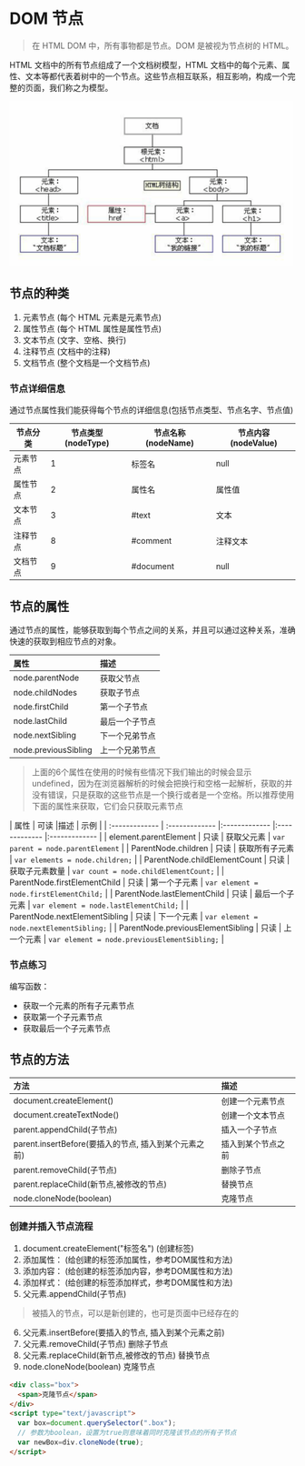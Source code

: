 # DOM 节点
>在 HTML DOM 中，所有事物都是节点。DOM 是被视为节点树的 HTML。

HTML 文档中的所有节点组成了一个文档树模型，HTML 文档中的每个元素、属性、文本等都代表着树中的一个节点。这些节点相互联系，相互影响，构成一个完整的页面，我们称之为模型。

<img src="/img/javascript/document-tree.png" style="max-width:500px"/>

## 节点的种类
1. 元素节点 (每个 HTML 元素是元素节点)       
2. 属性节点    (每个 HTML 属性是属性节点)
3. 文本节点   (文字、空格、换行)
4. 注释节点   (文档中的注释)
5. 文档节点   (整个文档是一个文档节点)

### 节点详细信息
通过节点属性我们能获得每个节点的详细信息(包括节点类型、节点名字、节点值)

|节点分类|节点类型(nodeType)|节点名称(nodeName)|节点内容(nodeValue)|
|----   |----   |----    |----   |
|元素节点| 1     |标签名    |null  |
|属性节点| 2     |属性名   | 属性值|
|文本节点| 3     | #text  |  文本  |
|注释节点| 8     |#comment |注释文本  |
|文档节点| 9     |  #document| null  |

## 节点的属性
通过节点的属性，能够获取到每个节点之间的关系，并且可以通过这种关系，准确快速的获取到相应节点的对象。

| 属性 | 描述    |
| :------------- | :------------- |
| node.parentNode    | 获取父节点 |
| node.childNodes    | 获取子节点|
| node.firstChild    | 第一个子节点|
| node.lastChild     | 最后一个子节点|
| node.nextSibling     | 下一个兄弟节点|
| node.previousSibling | 上一个兄弟节点|

> 上面的6个属性在使用的时候有些情况下我们输出的时候会显示undefined，因为在浏览器解析的时候会把换行和空格一起解析，获取的并没有错误，只是获取的这些节点是一个换行或者是一个空格。所以推荐使用下面的属性来获取，它们会只获取元素节点

| 属性 | 可读 |描述    |  示例 |
| :------------- | :------------- |:------------- |:------------- |:------------- |
| element.parentElement           | 只读 | 获取父元素    | `var parent = node.parentElement` |
| ParentNode.children             | 只读 | 获取所有子元素  | `var elements = node.children;` |
| ParentNode.childElementCount    | 只读 | 获取子元素数量 | `var count = node.childElementCount;` |
| ParentNode.firstElementChild    | 只读 | 第一个子元素 | `var element = node.firstElementChild;`  |
| ParentNode.lastElementChild     | 只读 | 最后一个子元素 | `var element = node.lastElementChild;`  |
| ParentNode.nextElementSibling   | 只读 | 下一个元素 |  `var element = node.nextElementSibling;`  |
| ParentNode.previousElementSibling  | 只读 | 上一个元素 | `var element = node.previousElementSibling;`  |


### 节点练习
编写函数：
* 获取一个元素的所有子元素节点         
* 获取第一个子元素节点         
* 获取最后一个子元素节点   




## 节点的方法

| 方法 | 描述     |
| :------------- | :------------- |
| document.createElement() | 创建一个元素节点 |
| document.createTextNode() | 创建一个文本节点 |
| parent.appendChild(子节点) | 插入一个子节点 |
| parent.insertBefore(要插入的节点, 插入到某个元素之前) | 插入到某个节点之前 |
| parent.removeChild(子节点)              | 删除子节点 |
| parent.replaceChild(新节点,被修改的节点)  | 替换节点 |
| node.cloneNode(boolean)                | 克隆节点 |

### 创建并插入节点流程
1. document.createElement("标签名")    (创建标签)
2. 添加属性： (给创建的标签添加属性，参考DOM属性和方法)
3. 添加内容： (给创建的标签添加内容，参考DOM属性和方法)
4. 添加样式： (给创建的标签添加样式，参考DOM属性和方法)
5. 父元素.appendChild(子节点)
> 被插入的节点，可以是新创建的，也可是页面中已经存在的  

6. 父元素.insertBefore(要插入的节点, 插入到某个元素之前)
1. 父元素.removeChild(子节点)      删除子节点
2. 父元素.replaceChild(新节点,被修改的节点)            替换节点
3. node.cloneNode(boolean)          克隆节点
```html
<div class="box">
  <span>克隆节点</span>
</div>
<script type="text/javascript">
  var box=document.querySelector(".box");
  // 参数为boolean，设置为true则意味着同时克隆该节点的所有子节点
  var newBox=div.cloneNode(true);
</script>
```
